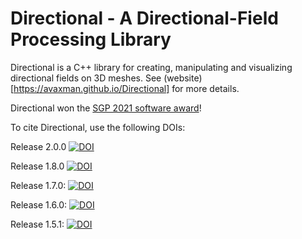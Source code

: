 # Directional - A Directional-Field Processing Library


Directional is a C++ library for creating, manipulating and visualizing directional fields on 3D meshes. See (website)[https://avaxman.github.io/Directional] for more details.

Directional won the [SGP 2021 software award](http://awards.geometryprocessing.org/)!

To cite Directional, use the following DOIs:

Release 2.0.0
[![DOI](https://zenodo.org/badge/DOI/10.5281/zenodo.7225343.svg)](https://doi.org/10.5281/zenodo.7225343)

Release 1.8.0
[![DOI](https://zenodo.org/badge/DOI/10.5281/zenodo.5746726.svg)](https://doi.org/10.5281/zenodo.5746726)

Release 1.7.0:
[![DOI](https://zenodo.org/badge/DOI/10.5281/zenodo.3338174.svg)](https://doi.org/10.5281/zenodo.3338174)

Release 1.6.0:
[![DOI](https://zenodo.org/badge/DOI/10.5281/zenodo.5080536.svg)](https://doi.org/10.5281/zenodo.5080536)

Release 1.5.1: [![DOI](https://zenodo.org/badge/DOI/10.5281/zenodo.3338175.svg)](https://doi.org/10.5281/zenodo.3338175)

